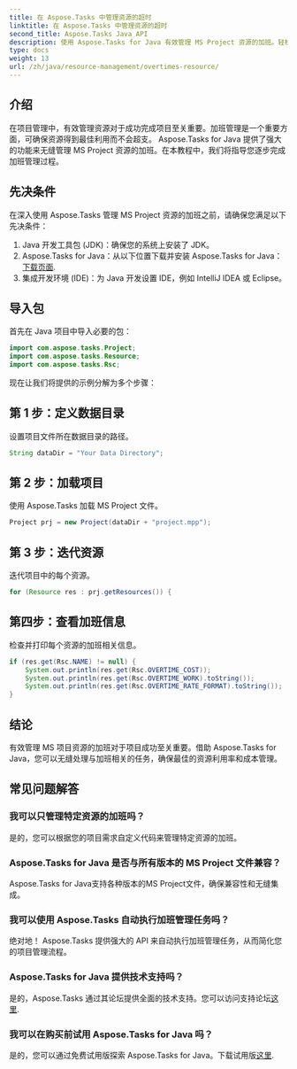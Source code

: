 ```yaml
---
title: 在 Aspose.Tasks 中管理资源的超时
linktitle: 在 Aspose.Tasks 中管理资源的超时
second_title: Aspose.Tasks Java API
description: 使用 Aspose.Tasks for Java 有效管理 MS Project 资源的加班。轻松优化资源利用率和成本管理。
type: docs
weight: 13
url: /zh/java/resource-management/overtimes-resource/
---
```

## 介绍
在项目管理中，有效管理资源对于成功完成项目至关重要。加班管理是一个重要方面，可确保资源得到最佳利用而不会超支。 Aspose.Tasks for Java 提供了强大的功能来无缝管理 MS Project 资源的加班。在本教程中，我们将指导您逐步完成加班管理过程。
## 先决条件
在深入使用 Aspose.Tasks 管理 MS Project 资源的加班之前，请确保您满足以下先决条件：
1. Java 开发工具包 (JDK)：确保您的系统上安装了 JDK。
2.  Aspose.Tasks for Java：从以下位置下载并安装 Aspose.Tasks for Java：[下载页面](https://releases.aspose.com/tasks/java/).
3. 集成开发环境 (IDE)：为 Java 开发设置 IDE，例如 IntelliJ IDEA 或 Eclipse。
## 导入包
首先在 Java 项目中导入必要的包：
```java
import com.aspose.tasks.Project;
import com.aspose.tasks.Resource;
import com.aspose.tasks.Rsc;
```
现在让我们将提供的示例分解为多个步骤：
## 第 1 步：定义数据目录
设置项目文件所在数据目录的路径。
```java
String dataDir = "Your Data Directory";
```
## 第 2 步：加载项目
使用 Aspose.Tasks 加载 MS Project 文件。
```java
Project prj = new Project(dataDir + "project.mpp");
```
## 第 3 步：迭代资源
迭代项目中的每个资源。
```java
for (Resource res : prj.getResources()) {
```
## 第四步：查看加班信息
检查并打印每个资源的加班相关信息。
```java
if (res.get(Rsc.NAME) != null) {
    System.out.println(res.get(Rsc.OVERTIME_COST));
    System.out.println(res.get(Rsc.OVERTIME_WORK).toString());
    System.out.println(res.get(Rsc.OVERTIME_RATE_FORMAT).toString());
}
```
## 结论
有效管理 MS 项目资源的加班对于项目成功至关重要。借助 Aspose.Tasks for Java，您可以无缝处理与加班相关的任务，确保最佳的资源利用率和成本管理。
## 常见问题解答
### 我可以只管理特定资源的加班吗？
是的，您可以根据您的项目需求自定义代码来管理特定资源的加班。
### Aspose.Tasks for Java 是否与所有版本的 MS Project 文件兼容？
Aspose.Tasks for Java支持各种版本的MS Project文件，确保兼容性和无缝集成。
### 我可以使用 Aspose.Tasks 自动执行加班管理任务吗？
绝对地！ Aspose.Tasks 提供强大的 API 来自动执行加班管理任务，从而简化您的项目管理流程。
### Aspose.Tasks for Java 提供技术支持吗？
是的，Aspose.Tasks 通过其论坛提供全面的技术支持。您可以访问支持论坛[这里](https://forum.aspose.com/c/tasks/15).
### 我可以在购买前试用 Aspose.Tasks for Java 吗？
是的，您可以通过免费试用版探索 Aspose.Tasks for Java。下载试用版[这里](https://releases.aspose.com/).